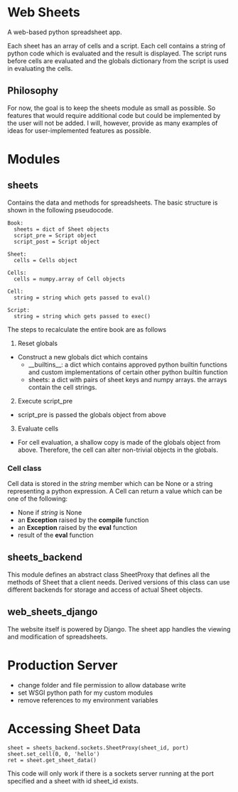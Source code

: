 # Web Sheets

A web-based python spreadsheet app.

Each sheet has an array of cells and a script.
Each cell contains a string of python code which is evaluated and the result is displayed.
The script runs before cells are evaluated and the globals dictionary from the script is used in evaluating the cells.

## Philosophy

For now, the goal is to keep the sheets module as small as possible.
So features that would require additional code but could be implemented by the user will not be added.
I will, however, provide as many examples of ideas for user-implemented features as possible.

# Modules

## sheets

Contains the data and methods for spreadsheets.
The basic structure is shown in the following pseudocode.

    Book:
      sheets = dict of Sheet objects
      script_pre = Script object
      script_post = Script object

    Sheet:
      cells = Cells object
      
    Cells:
      cells = numpy.array of Cell objects

    Cell:
      string = string which gets passed to eval()

    Script:
      string = string which gets passed to exec()

The steps to recalculate the entire book are as follows

1. Reset globals
  - Construct a new globals dict which contains
    - \_\_builtins\_\_: a dict which contains approved python builtin functions
      and custom implementations of certain other python builtin function
    - sheets: a dict with pairs of sheet keys and numpy arrays. the arrays contain
      the cell strings.
2. Execute script_pre
  - script_pre is passed the globals object from above
3. Evaluate cells
  - For cell evaluation, a shallow copy is made of the globals object from above.
    Therefore, the cell can alter non-trivial objects in the globals.

### Cell class

Cell data is stored in the _string_ member which can be None or a string representing a python expression.
A Cell can return a value which can be one of the following:

- None if _string_ is None
- an __Exception__ raised by the __compile__ function
- an __Exception__ raised by the __eval__ function
- result of the __eval__ function


## sheets\_backend

This module defines an abstract class SheetProxy that
defines all the methods of Sheet that a client needs.
Derived versions of this class can use different backends for
storage and access of actual Sheet objects.

## web\_sheets\_django

The website itself is powered by Django.
The sheet app handles the viewing and modification of spreadsheets.

# Production Server

 * change folder and file permission to allow database write
 * set WSGI python path for my custom modules
 * remove references to my environment variables

# Accessing Sheet Data

    sheet = sheets_backend.sockets.SheetProxy(sheet_id, port)
    sheet.set_cell(0, 0, 'hello')
    ret = sheet.get_sheet_data()

This code will only work if there is a sockets server running at the port specified and a sheet with id sheet_id exists.
